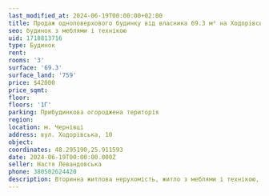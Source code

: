 ```yaml
---
last_modified_at: 2024-06-19T00:00:00+02:00
title: Продаж одноповерхового будинку від власника 69.3 м² на Ходорiвській
seo: будинок з меблями і технікою
uid: 1718813716
type: Будинок
rent:
rooms: '3'
surface: '69.3'
surface_land: '759'
price: $42000
price_sqmt:
floor:
floors: '1Г'
parking: Прибудинкова огороджена територія
region:
location: м. Чернівці
address: вул. Ходорiвська, 10
object:
coordinates: 48.295190,25.911593
date: 2024-06-19T00:00:00.000Z
seller: Настя Левандовська
phone: 380502624420
description: Вторинна житлова нерухомість, житло з меблями і технікою, придатне і готове для проживання
---
```

